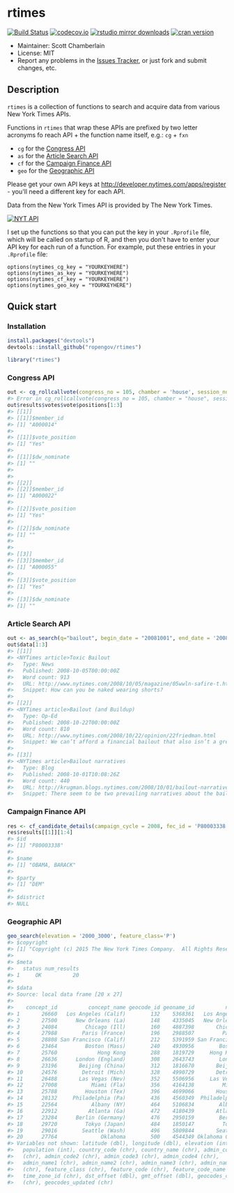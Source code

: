 rtimes
======



[![Build Status](https://api.travis-ci.org/rOpenGov/rtimes.png)](https://travis-ci.org/rOpenGov/rtimes)
[![codecov.io](https://codecov.io/github/rOpenGov/rtimes/coverage.svg?branch=master)](https://codecov.io/github/rOpenGov/rtimes?branch=master)
[![rstudio mirror downloads](http://cranlogs.r-pkg.org/badges/rtimes?color=2ED968)](https://github.com/metacran/cranlogs.app)
[![cran version](http://www.r-pkg.org/badges/version/rtimes)](http://cran.rstudio.com/web/packages/rtimes)

+ Maintainer: Scott Chamberlain
+ License: MIT
+ Report any problems in the [Issues Tracker](https://github.com/ropengov/rtimes/issues), or just fork and submit changes, etc.

## Description

`rtimes` is a collection of functions to search and acquire data from various New York Times APIs.

Functions in `rtimes` that wrap these APIs are prefixed by two letter acronyms fo reach API + the function name itself, e.g.: `cg` + `fxn`

* `cg` for the [Congress API](http://developer.nytimes.com/docs/congress_api)
* `as` for the [Article Search API](http://developer.nytimes.com/docs/read/article_search_api_v2)
* `cf` for the [Campaign Finance API](http://developer.nytimes.com/docs/campaign_finance_api/)
* `geo` for the [Geographic API](http://developer.nytimes.com/docs/geographic_api)

Please get your own API keys at http://developer.nytimes.com/apps/register - you'll need a different key for each API.

Data from the New York Times API is provided by The New York Times.

<a border="0" href="http://developer.nytimes.com" ><img src="http://graphics8.nytimes.com/packages/images/developer/logos/poweredby_nytimes_200b.png" alt="NYT API" /></a>

I set up the functions so that you can put the key in your `.Rprofile` file, which will be called on startup of R, and then you don't have to enter your API key for each run of a function. For example, put these entries in your `.Rprofile` file:

```
options(nytimes_cg_key = "YOURKEYHERE")
options(nytimes_as_key = "YOURKEYHERE")
options(nytimes_cf_key = "YOURKEYHERE")
options(nytimes_geo_key = "YOURKEYHERE")
```

## Quick start

### Installation


```r
install.packages("devtools")
devtools::install_github("ropengov/rtimes")
```


```r
library("rtimes")
```

### Congress API


```r
out <- cg_rollcallvote(congress_no = 105, chamber = 'house', session_no = 2, rollcall_no = 38)
#> Error in cg_rollcallvote(congress_no = 105, chamber = "house", session_no = 2, : server error: (504) Gateway Timeout
out$results$votes$vote$positions[1:3]
#> [[1]]
#> [[1]]$member_id
#> [1] "A000014"
#> 
#> [[1]]$vote_position
#> [1] "Yes"
#> 
#> [[1]]$dw_nominate
#> [1] ""
#> 
#> 
#> [[2]]
#> [[2]]$member_id
#> [1] "A000022"
#> 
#> [[2]]$vote_position
#> [1] "Yes"
#> 
#> [[2]]$dw_nominate
#> [1] ""
#> 
#> 
#> [[3]]
#> [[3]]$member_id
#> [1] "A000055"
#> 
#> [[3]]$vote_position
#> [1] "Yes"
#> 
#> [[3]]$dw_nominate
#> [1] ""
```

### Article Search API


```r
out <- as_search(q="bailout", begin_date = "20081001", end_date = '20081201')
out$data[1:3]
#> [[1]]
#> <NYTimes article>Toxic Bailout
#>   Type: News
#>   Published: 2008-10-05T00:00:00Z
#>   Word count: 913
#>   URL: http://www.nytimes.com/2008/10/05/magazine/05wwln-safire-t.html
#>   Snippet: How can you be naked wearing shorts?
#> 
#> [[2]]
#> <NYTimes article>Bailout (and Buildup)
#>   Type: Op-Ed
#>   Published: 2008-10-22T00:00:00Z
#>   Word count: 810
#>   URL: http://www.nytimes.com/2008/10/22/opinion/22friedman.html
#>   Snippet: We can’t afford a financial bailout that also isn’t a green buildup — a buildup of a new clean energy industry that strengthens America.
#> 
#> [[3]]
#> <NYTimes article>Bailout narratives
#>   Type: Blog
#>   Published: 2008-10-01T10:08:26Z
#>   Word count: 440
#>   URL: http://krugman.blogs.nytimes.com/2008/10/01/bailout-narratives/
#>   Snippet: There seem to be two prevailing narratives about the bailout plan(s). Both have elements of truth, but are fundamentally wrong. One narrative is that of the Wise Men and the Destructive Yahoos. According to this narrative, men who Understand What...
```

### Campaign Finance API


```r
res <- cf_candidate_details(campaign_cycle = 2008, fec_id = 'P80003338')
res$results[[1]][1:4]
#> $id
#> [1] "P80003338"
#> 
#> $name
#> [1] "OBAMA, BARACK"
#> 
#> $party
#> [1] "DEM"
#> 
#> $district
#> NULL
```

### Geographic API


```r
geo_search(elevation = '2000_3000', feature_class='P')
#> $copyright
#> [1] "Copyright (c) 2015 The New York Times Company.  All Rights Reserved."
#> 
#> $meta
#>   status num_results
#> 1     OK          20
#> 
#> $data
#> Source: local data frame [20 x 27]
#> 
#>    concept_id          concept_name geocode_id geoname_id          name
#> 1       26660   Los Angeles (Calif)        132    5368361   Los Angeles
#> 2       27500      New Orleans (La)        148    4335045   New Orleans
#> 3       24084         Chicago (Ill)        160    4887398       Chicago
#> 4       27988        Paris (France)        196    2988507         Paris
#> 5       28808 San Francisco (Calif)        212    5391959 San Francisco
#> 6       23464         Boston (Mass)        240    4930956        Boston
#> 7       25760             Hong Kong        288    1819729     Hong Kong
#> 8       26636      London (England)        308    2643743        London
#> 9       23196       Beijing (China)        312    1816670       Beijing
#> 10      24576        Detroit (Mich)        328    4990729       Detroit
#> 11      26488       Las Vegas (Nev)        352    5506956     Las Vegas
#> 12      27008           Miami (Fla)        356    4164138         Miami
#> 13      25788         Houston (Tex)        396    4699066       Houston
#> 14      28132     Philadelphia (Pa)        436    4560349  Philadelphia
#> 15      22564           Albany (NY)        464    5106834        Albany
#> 16      22912          Atlanta (Ga)        472    4180439       Atlanta
#> 17      23284      Berlin (Germany)        476    2950159        Berlin
#> 18      29720         Tokyo (Japan)        484    1850147         Tokyo
#> 19      29016        Seattle (Wash)        496    5809844       Seattle
#> 20      27764              Oklahoma        500    4544349 Oklahoma City
#> Variables not shown: latitude (dbl), longitude (dbl), elevation (int),
#>   population (int), country_code (chr), country_name (chr), admin_code1
#>   (chr), admin_code2 (chr), admin_code3 (chr), admin_code4 (chr),
#>   admin_name1 (chr), admin_name2 (chr), admin_name3 (chr), admin_name4
#>   (chr), feature_class (chr), feature_code (chr), feature_code_name (chr),
#>   time_zone_id (chr), dst_offset (dbl), gmt_offset (dbl), geocodes_created
#>   (chr), geocodes_updated (chr)
```
